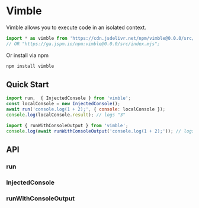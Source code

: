 # Vimble

Vimble allows you to execute code in an isolated context.

```javascript
import * as vimble from 'https://cdn.jsdelivr.net/npm/vimble@0.0.0/src/index.mjs';
// OR "https://ga.jspm.io/npm:vimble@0.0.0/src/index.mjs";
```

Or install via npm

```bash
npm install vimble
```

## Quick Start

```javascript
import run,  { InjectedConsole } from 'vimble';
const localConsole = new InjectedConsole();
await run('console.log(1 + 2);', { console: localConsole });
console.log(localConsole.result); // logs "3"
```


```javascript
import { runWithConsoleOutput } from 'vimble';
console.log(await runWithConsoleOutput('console.log(1 + 2);')); // logs "3"
```

## API

### run

### InjectedConsole

### runWithConsoleOutput

